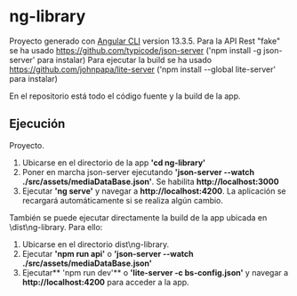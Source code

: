 # ng-library

Proyecto generado con [Angular CLI](https://github.com/angular/angular-cli) version 13.3.5.
Para la API Rest "fake" se ha usado https://github.com/typicode/json-server ('npm install -g json-server' para instalar)
Para ejecutar la build se ha usado https://github.com/johnpapa/lite-server ('npm install --global lite-server' para instalar)

En el repositorio está todo el código fuente y la build de la app.

## Ejecución ##

Proyecto.

1. Ubicarse en el directorio de la app **'cd ng-library'**
2. Poner en marcha json-server ejecutando **'json-server --watch ./src/assets/mediaDataBase.json'**. Se habilita **http://localhost:3000**
3. Ejecutar **'ng serve'** y navegar a **http://localhost:4200**. La aplicación se recargará automáticamente si se realiza algún cambio.

También se puede ejecutar directamente la build de la app ubicada en \dist\ng-library. 
Para ello:

1. Ubicarse en el directorio dist\ng-library.
2. Ejecutar **'npm run api'** o **'json-server --watch ./src/assets/mediaDataBase.json'**
3. Ejecutar** 'npm run dev'** o **'lite-server -c bs-config.json'** y navegar a **http://localhost:4200** para acceder a la app.
